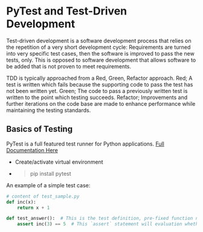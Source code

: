 # PyTest and Test-Driven Development

Test-driven development is a software development process that relies on the repetition of a very short development cycle: Requirements are turned into very specific test cases, then the software is improved to pass the new tests, only. This is opposed to software development that allows software to be added that is not proven to meet requirements.

TDD is typically approached from a Red, Green, Refactor approach. Red; A test is written which fails because the supporting code to pass the test has not been written yet. Green; The code to pass a previously written test is written to the point which testing succeeds. Refactor; Improvements and further iterations on the code base are made to enhance performance while maintaining the testing standards.

## Basics of Testing

PyTest is a full featured test runner for Python applications. [Full Documentation Here](https://docs.pytest.org/en/latest/contents.html#toc)

- Create/activate virtual environment
- > pip install pytest

An example of a simple test case:

```python
# content of test_sample.py
def inc(x):
    return x + 1

def test_answer():  # This is the test definition, pre-fixed function name with `test_`
    assert inc(3) == 5  # This `assert` statement will evaluation whether the conditional is True or False
```
